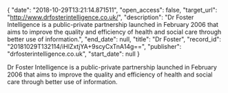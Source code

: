 {
  "date": "2018-10-29T13:21:14.871511", 
  "open_access": false, 
  "target_url": "http://www.drfosterintelligence.co.uk/", 
  "description": "Dr Foster Intelligence is a public-private partnership launched in February 2006 that aims to improve the quality and efficiency of health and social care through better use of information.", 
  "end_date": null, 
  "title": "Dr Foster", 
  "record_id": "20181029T132114/iHlZxtjYA+9scyCxTnA14g==", 
  "publisher": "drfosterintelligence.co.uk", 
  "start_date": null
}

Dr Foster Intelligence is a public-private partnership launched in February 2006 that aims to improve the quality and efficiency of health and social care through better use of information.